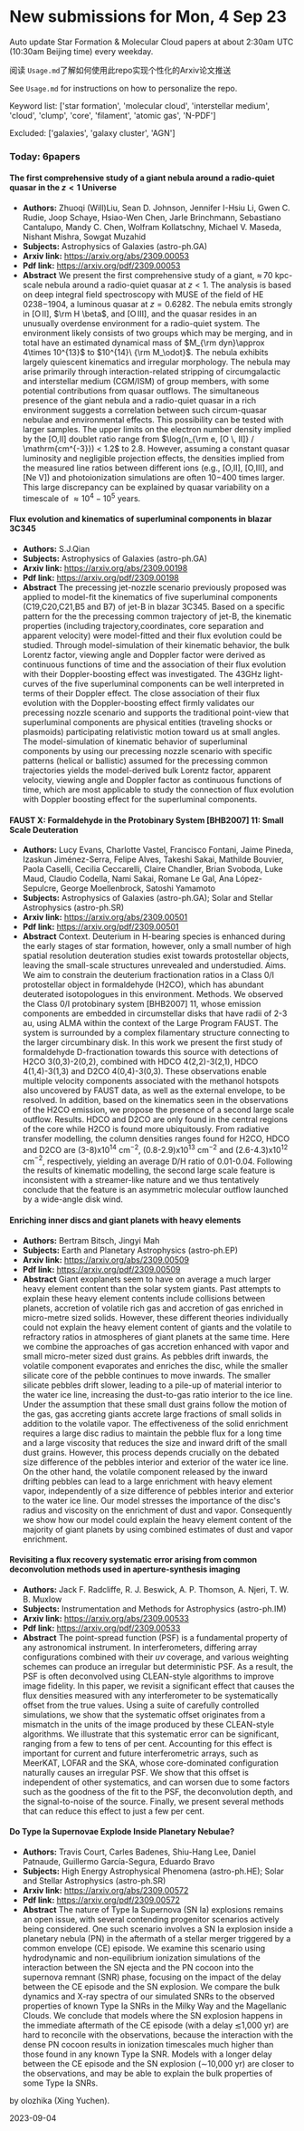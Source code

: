 # New submissions for Mon,  4 Sep 23
Auto update Star Formation & Molecular Cloud papers at about 2:30am UTC (10:30am Beijing time) every weekday.


阅读 `Usage.md`了解如何使用此repo实现个性化的Arxiv论文推送

See `Usage.md` for instructions on how to personalize the repo. 


Keyword list: ['star formation', 'molecular cloud', 'interstellar medium', 'cloud', 'clump', 'core', 'filament', 'atomic gas', 'N-PDF']


Excluded: ['galaxies', 'galaxy cluster', 'AGN']


### Today: 6papers 
#### The first comprehensive study of a giant nebula around a radio-quiet  quasar in the $z < 1$ Universe
 - **Authors:** Zhuoqi (Will)Liu, Sean D. Johnson, Jennifer I-Hsiu Li, Gwen C. Rudie, Joop Schaye, Hsiao-Wen Chen, Jarle Brinchmann, Sebastiano Cantalupo, Mandy C. Chen, Wolfram Kollatschny, Michael V. Maseda, Nishant Mishra, Sowgat Muzahid
 - **Subjects:** Astrophysics of Galaxies (astro-ph.GA)
 - **Arxiv link:** https://arxiv.org/abs/2309.00053
 - **Pdf link:** https://arxiv.org/pdf/2309.00053
 - **Abstract**
 We present the first comprehensive study of a giant, $\approx \! \! 70$ kpc-scale nebula around a radio-quiet quasar at $z<1$. The analysis is based on deep integral field spectroscopy with MUSE of the field of HE$\,$0238$-$1904, a luminous quasar at $z=0.6282$. The nebula emits strongly in $\mathrm{[O \, II]}$, $\rm H \beta$, and $\mathrm{[O \, III]}$, and the quasar resides in an unusually overdense environment for a radio-quiet system. The environment likely consists of two groups which may be merging, and in total have an estimated dynamical mass of $M_{\rm dyn}\approx 4\times 10^{13}$ to $10^{14}\ {\rm M_\odot}$. The nebula exhibits largely quiescent kinematics and irregular morphology. The nebula may arise primarily through interaction-related stripping of circumgalactic and interstellar medium (CGM/ISM) of group members, with some potential contributions from quasar outflows. The simultaneous presence of the giant nebula and a radio-quiet quasar in a rich environment suggests a correlation between such circum-quasar nebulae and environmental effects. This possibility can be tested with larger samples. The upper limits on the electron number density implied by the [O\,II] doublet ratio range from $\log(n_{\rm e, [O \, II]} / \mathrm{cm^{-3}}) < 1.2$ to $2.8$. However, assuming a constant quasar luminosity and negligible projection effects, the densities implied from the measured line ratios between different ions (e.g., [O\,II], [O\,III], and [Ne V]) and photoionization simulations are often 10$-$400 times larger. This large discrepancy can be explained by quasar variability on a timescale of $\approx 10^4{-}10^5$ years.
#### Flux evolution and kinematics of superluminal components in blazar 3C345
 - **Authors:** S.J.Qian
 - **Subjects:** Astrophysics of Galaxies (astro-ph.GA)
 - **Arxiv link:** https://arxiv.org/abs/2309.00198
 - **Pdf link:** https://arxiv.org/pdf/2309.00198
 - **Abstract**
 The precessing jet-nozzle scenario previously proposed was applied to model-fit the kinematics of five superluminal components (C19,C20,C21,B5 and B7) of jet-B in blazar 3C345. Based on a specific pattern for the the precessing common trajectory of jet-B, the kinematic properties (including trajectory,coordinates, core separation and apparent velocity) were model-fitted and their flux evolution could be studied. Through model-simulation of their kinematic behavior, the bulk Lorentz factor, viewing angle and Doppler factor were derived as continuous functions of time and the association of their flux evolution with their Doppler-boosting effect was investigated. The 43GHz light-curves of the five superluminal components can be well interpreted in terms of their Doppler effect. The close association of their flux evolution with the Doppler-boosting effect firmly validates our precessing nozzle scenario and supports the traditional point-view that superluminal components are physical entities (traveling shocks or plasmoids) participating relativistic motion toward us at small angles. The model-simulation of kinematic behavior of superluminal components by using our precessing nozzle scenario with specific patterns (helical or ballistic) assumed for the precessing common trajectories yields the model-derived bulk Lorentz factor, apparent velocity, viewing angle and Doppler factor as continuous functions of time, which are most applicable to study the connection of flux evolution with Doppler boosting effect for the superluminal components.
#### FAUST X: Formaldehyde in the Protobinary System [BHB2007] 11: Small  Scale Deuteration
 - **Authors:** Lucy Evans, Charlotte Vastel, Francisco Fontani, Jaime Pineda, Izaskun Jiménez-Serra, Felipe Alves, Takeshi Sakai, Mathilde Bouvier, Paola Caselli, Cecilia Ceccarelli, Claire Chandler, Brian Svoboda, Luke Maud, Claudio Codella, Nami Sakai, Romane Le Gal, Ana López-Sepulcre, George Moellenbrock, Satoshi Yamamoto
 - **Subjects:** Astrophysics of Galaxies (astro-ph.GA); Solar and Stellar Astrophysics (astro-ph.SR)
 - **Arxiv link:** https://arxiv.org/abs/2309.00501
 - **Pdf link:** https://arxiv.org/pdf/2309.00501
 - **Abstract**
 Context. Deuterium in H-bearing species is enhanced during the early stages of star formation, however, only a small number of high spatial resolution deuteration studies exist towards protostellar objects, leaving the small-scale structures unrevealed and understudied. Aims. We aim to constrain the deuterium fractionation ratios in a Class 0/I protostellar object in formaldehyde (H2CO), which has abundant deuterated isotopologues in this environment. Methods. We observed the Class 0/I protobinary system [BHB2007] 11, whose emission components are embedded in circumstellar disks that have radii of 2-3 au, using ALMA within the context of the Large Program FAUST. The system is surrounded by a complex filamentary structure connecting to the larger circumbinary disk. In this work we present the first study of formaldehyde D-fractionation towards this source with detections of H2CO 3(0,3)-2(0,2), combined with HDCO 4(2,2)-3(2,1), HDCO 4(1,4)-3(1,3) and D2CO 4(0,4)-3(0,3). These observations enable multiple velocity components associated with the methanol hotspots also uncovered by FAUST data, as well as the external envelope, to be resolved. In addition, based on the kinematics seen in the observations of the H2CO emission, we propose the presence of a second large scale outflow. Results. HDCO and D2CO are only found in the central regions of the core while H2CO is found more ubiquitously. From radiative transfer modelling, the column densities ranges found for H2CO, HDCO and D2CO are (3-8)x10$^{14}$ cm$^{-2}$, (0.8-2.9)x10$^{13}$ cm$^{-2}$ and (2.6-4.3)x10$^{12}$ cm$^{-2}$, respectively, yielding an average D/H ratio of 0.01-0.04. Following the results of kinematic modelling, the second large scale feature is inconsistent with a streamer-like nature and we thus tentatively conclude that the feature is an asymmetric molecular outflow launched by a wide-angle disk wind.
#### Enriching inner discs and giant planets with heavy elements
 - **Authors:** Bertram Bitsch, Jingyi Mah
 - **Subjects:** Earth and Planetary Astrophysics (astro-ph.EP)
 - **Arxiv link:** https://arxiv.org/abs/2309.00509
 - **Pdf link:** https://arxiv.org/pdf/2309.00509
 - **Abstract**
 Giant exoplanets seem to have on average a much larger heavy element content than the solar system giants. Past attempts to explain these heavy element contents include collisions between planets, accretion of volatile rich gas and accretion of gas enriched in micro-metre sized solids. However, these different theories individually could not explain the heavy element content of giants and the volatile to refractory ratios in atmospheres of giant planets at the same time. Here we combine the approaches of gas accretion enhanced with vapor and small micro-meter sized dust grains. As pebbles drift inwards, the volatile component evaporates and enriches the disc, while the smaller silicate core of the pebble continues to move inwards. The smaller silicate pebbles drift slower, leading to a pile-up of material interior to the water ice line, increasing the dust-to-gas ratio interior to the ice line. Under the assumption that these small dust grains follow the motion of the gas, gas accreting giants accrete large fractions of small solids in addition to the volatile vapor. The effectiveness of the solid enrichment requires a large disc radius to maintain the pebble flux for a long time and a large viscosity that reduces the size and inward drift of the small dust grains. However, this process depends crucially on the debated size difference of the pebbles interior and exterior of the water ice line. On the other hand, the volatile component released by the inward drifting pebbles can lead to a large enrichment with heavy element vapor, independently of a size difference of pebbles interior and exterior to the water ice line. Our model stresses the importance of the disc's radius and viscosity on the enrichment of dust and vapor. Consequently we show how our model could explain the heavy element content of the majority of giant planets by using combined estimates of dust and vapor enrichment.
#### Revisiting a flux recovery systematic error arising from common  deconvolution methods used in aperture-synthesis imaging
 - **Authors:** Jack F. Radcliffe, R. J. Beswick, A. P. Thomson, A. Njeri, T. W. B. Muxlow
 - **Subjects:** Instrumentation and Methods for Astrophysics (astro-ph.IM)
 - **Arxiv link:** https://arxiv.org/abs/2309.00533
 - **Pdf link:** https://arxiv.org/pdf/2309.00533
 - **Abstract**
 The point-spread function (PSF) is a fundamental property of any astronomical instrument. In interferometers, differing array configurations combined with their $uv$ coverage, and various weighting schemes can produce an irregular but deterministic PSF. As a result, the PSF is often deconvolved using CLEAN-style algorithms to improve image fidelity. In this paper, we revisit a significant effect that causes the flux densities measured with any interferometer to be systematically offset from the true values. Using a suite of carefully controlled simulations, we show that the systematic offset originates from a mismatch in the units of the image produced by these CLEAN-style algorithms. We illustrate that this systematic error can be significant, ranging from a few to tens of per cent. Accounting for this effect is important for current and future interferometric arrays, such as MeerKAT, LOFAR and the SKA, whose core-dominated configuration naturally causes an irregular PSF. We show that this offset is independent of other systematics, and can worsen due to some factors such as the goodness of the fit to the PSF, the deconvolution depth, and the signal-to-noise of the source. Finally, we present several methods that can reduce this effect to just a few per cent.
#### Do Type Ia Supernovae Explode Inside Planetary Nebulae?
 - **Authors:** Travis Court, Carles Badenes, Shiu-Hang Lee, Daniel Patnaude, Guillermo García-Segura, Eduardo Bravo
 - **Subjects:** High Energy Astrophysical Phenomena (astro-ph.HE); Solar and Stellar Astrophysics (astro-ph.SR)
 - **Arxiv link:** https://arxiv.org/abs/2309.00572
 - **Pdf link:** https://arxiv.org/pdf/2309.00572
 - **Abstract**
 The nature of Type Ia Supernova (SN Ia) explosions remains an open issue, with several contending progenitor scenarios actively being considered. One such scenario involves a SN Ia explosion inside a planetary nebula (PN) in the aftermath of a stellar merger triggered by a common envelope (CE) episode. We examine this scenario using hydrodynamic and non-equilibrium ionization simulations of the interaction between the SN ejecta and the PN cocoon into the supernova remnant (SNR) phase, focusing on the impact of the delay between the CE episode and the SN explosion. We compare the bulk dynamics and X-ray spectra of our simulated SNRs to the observed properties of known Type Ia SNRs in the Milky Way and the Magellanic Clouds. We conclude that models where the SN explosion happens in the immediate aftermath of the CE episode (with a delay $\lesssim$1,000 yr) are hard to reconcile with the observations, because the interaction with the dense PN cocoon results in ionization timescales much higher than those found in any known Type Ia SNR. Models with a longer delay between the CE episode and the SN explosion ($\sim$10,000 yr) are closer to the observations, and may be able to explain the bulk properties of some Type Ia SNRs.


by olozhika (Xing Yuchen). 


2023-09-04
